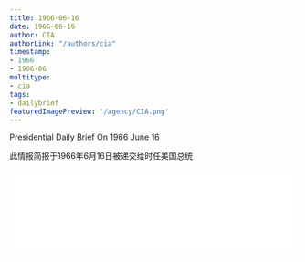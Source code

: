 ```yaml
---
title: 1966-06-16
date: 1966-06-16
author: CIA 
authorLink: "/authors/cia"
timestamp: 
- 1966
- 1966-06
multitype: 
- cia
tags: 
- dailybrief
featuredImagePreview: '/agency/CIA.png'
---
```



Presidential Daily Brief On 1966 June 16

此情报简报于1966年6月16日被递交给时任美国总统

<!--more-->





<div id="over" style="width:100%; overflow:hidden"> <iframe id="sFrame" name="sFrame" frameborder="no" border="0"  allowfullscreen marginwidth="0" scrolling="no" src = " /CIA/1966-06-16.html "  style = " position:absulute; width: 806px; top: 300;" > </iframe> </div>